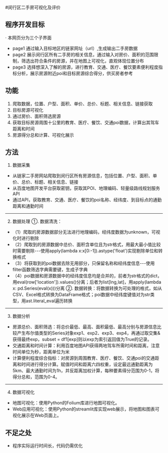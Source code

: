#闵行区二手房可视化及评价

## 程序开发目标
· 本网页分为三个子界面
* page1 通过输入目标地区的链家网址（url）,生成输出二手房数据
* page2 展示闵行区所有二手房的相关信息，通过输入对房价、面积的范围限制，筛选出符合条件的房源，并在地图上可视化，直观体现位置分布
* page3 选择想深入了解的房源，进行教育、交通、医疗、餐饮要素便利程度指标分析，展示房源附近poi和目标房源综合得分，供买房者参考
  
## 功能
1. 爬取数据，位置、户型、面积、单价、总价、标题、相关信息、链接获取
2. 目标房源可视化
3. 通过房价、面积筛选房源
3. 获取目标房源周围十公里的教育、医疗、餐饮、交通poi数据，计算出其驾车距离和时间
4. 房源得分总和计算、可视化展示


## 方法
1. 数据采集
* 从链家二手房网站爬取到闵行区所有房源信息，包括位置、户型、面积、单价、总价、标题、相关信息、链接
* 从百度地图开发平台获取密钥，获取其POI、地理编码、轻量级路线规划服务API
* 通过API，获取教育、交通、医疗、餐饮的poi名称、经纬度、到目标点的通勤距离和通勤时间
***
2. 数据处理
①. 数据清洗：
*	（1）爬取的房源数据部分无法进行地理编码，经纬度数据为unknown，可视化时进行剔除
*	（2）爬取到的房源数据中总价、面积含单位且为str格式，用最大最小值比较时需要剔除---使用apply(lambda x:x[0:-1]).astype('float')实现剔除单位和转换格式
*	（3）将获取到的poi数据去除无用部分，只保留名称和经纬度信息---使用filter函数筛选字典需要键，生成子字典
*	（4）poi数据和房源数据中的经纬度信息均是合并的，前者为str格式的dict，用eval(row['location']).values()分离；后者为list[lng,lat]，用apply(lambda x: pd.Series(eval(x)))分离
②. 数据转换：将数据转换为可处理的格式，如从CSV、Excel格式转换为DataFrame格式；poi数据中经纬度键值对为str类型，用ast.literal_eval遍历转换

***
3. 数据分析
*  房源总价、面积筛选：将总价最低、最高、面积最低、最高分别与房源信息比较产生布尔值类型的Series对象exp1、exp2、exp3、exp4，再通过取交集&获得最终exp，subset = df1[exp]则以exp为索引返回值为True的记录。
* 交通距离和时间计算：利用百度地图API获得两地驾车所需时间和距离，注意时间单位为秒，距离单位为米
* 计算便利程度综合指标：对房源到周围教育、医疗、餐饮、交通poi的交通距离和时间进行得分计算。赋值时间和距离六四权重，设定最远通勤距离为5km、最大通勤时间为1h，并反距离加权计算，每种要素得分范围为0-1，将得分总和，范围为0-4。
***
4. 数据可视化
* 地图可视化：使用Python的Folium库进行地图可视化。
* Web应用可视化：使用Python的streamlit库实现web展示，将地图和图表可视化展示在Web页面上。

## 不足之处
* 程序实际运行时间长，代码仍需优化

